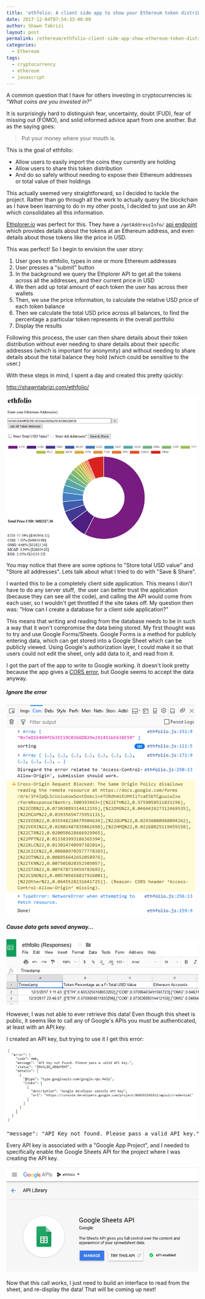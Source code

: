 ```yaml
---
title: 'ethfolio: A client side app to show your Ethereum token distribution'
date: 2017-12-04T07:54:33-08:00
author: Shawn Tabrizi
layout: post
permalink: /ethereum/ethfolio-client-side-app-show-ethereum-token-distribution/
categories:
  - Ethereum
tags:
  - cryptocurrency
  - ethereum
  - javascript
---
```

<p>A common question that I have for others investing in cryptocurrencies is: <em>"What coins are you invested in?"</em></p>

<p>It is surprisingly hard to distinguish fear, uncertainty, doubt (FUD), fear of missing out (FOMO), and solid informed advice apart from one another. But as the saying goes:</p>

<p><blockquote>Put your money where your mouth is.</blockquote></p>

<p>This is the goal of ethfolio:</p>

<ul>
 	<li>Allow users to easily import the coins they currently are holding</li>
 	<li>Allow users to share this token distribution</li>
 	<li>And do so safely without needing to expose their Ethereum addresses or total value of their holdings</li>
</ul>

<p>This actually seemed very straightforward, so I decided to tackle the project. Rather than go through all the work to actually query the blockchain as I have been learning to do in my other posts, I decided to just use an API which consolidates all this information.</p>

<p><a href="https://ethplorer.io/">Ethplorer.io</a> was perfect for this. They have a <code>/getAddressInfo/</code> <a href="https://github.com/EverexIO/Ethplorer/wiki/Ethplorer-API?from=etop">api endpoint</a> which provides details about the tokens at an Ethereum address, and even details about those tokens like the price in USD.</p>

<p>This was perfect! So I begin to envision the user story:</p>

<ol>
 	<li>User goes to ethfolio, types in one or more Ethereum addresses</li>
 	<li>User presses a "submit" button</li>
 	<li>In the background we query the Ethplorer API to get all the tokens across all the addresses, and their current price in USD</li>
 	<li>We then add up total amount of each token the user has across their wallets</li>
 	<li>Then, we use the price information, to calculate the relative USD price of each token balance</li>
 	<li>Then we calculate the total USD price across all balances, to find the percentage a particular token represents in the overall portfolio</li>
 	<li>Display the results</li>
</ol>

<p>Following this process, the user can then share details about their token distribution without ever needing to share details about their specific addresses (which is important for anonymity) and without needing to share details about the total balance they hold (which could be sensitive to the user.)</p>

<p>With these steps in mind, I spent a day and created this pretty quickly:</p>

<p><a href="http://shawntabrizi.com/ethfolio/">http://shawntabrizi.com/ethfolio/</a></p>

<p id="vqHeORb"><img class="alignnone size-full wp-image-285 " src="/assets/images/img_5a24f8f17ea4a.png" alt="" /></p>

<p>You may notice that there are some options to "Store total USD value" and "Store all addresses". Lets talk about what I tried to do with "Save & Share".</p>

<p>I wanted this to be a completely client side application. This means I don't have to do any server stuff,  the user can better trust the application (because they can see all the code), and calling the API would come from each user, so I wouldn't get throttled if the site takes off. My question then was: "How can I create a database for a client side application?"</p>

<p>This means that writing and reading from the database needs to be in such a way that it won't compromise the data being stored. My first thought was to try and use Google Forms/Sheets. Google Forms is a method for publicly entering data, which can get stored into a Google Sheet which can be publicly viewed. Using Google's authorization layer, I could make it so that users could not edit the sheet, only add data to it, and read from it.</p>

<p>I got the part of the app to write to Google working. It doesn't look pretty because the app gives a <a href="https://developer.mozilla.org/en-US/docs/Web/HTTP/CORS">CORS error</a>, but Google seems to accept the data anyway.</p>

<h5>Ignore the error</h5>
<p id="CKSOQOK"><img class="alignnone size-full wp-image-287 " src="/assets/images/img_5a24fdb9c8555.png" alt="" /></p>

<h5>Cause data gets saved anyway...</h5>
<p id="oEcFGIk"><img class="alignnone size-full wp-image-286 " src="/assets/images/img_5a24fd98c904a.png" alt="" /></p>

<p>However, I was not able to ever retrieve this data! Even though this sheet is public, it seems like to call any of Google's APIs you must be authenticated, at least with an API key.</p>

<p>I created an API key, but trying to use it I get this error:</p>

<p id="qpNNWOq"><img class="alignnone size-full wp-image-288 " src="/assets/images/img_5a24fec22ed25.png" alt="" /></p>

<pre>"message": "API Key not found. Please pass a valid API key."</pre>

<p>Every API key is associated with a "Google App Project", and I needed to specifically enable the Google Sheets API for the project where I was creating the API key.</p>

<p id="CZWbmoM"><img class="alignnone size-full wp-image-292 " src="/assets/images/img_5a2505a15b129.png" alt="" /></p>

<p>Now that this call works, I just need to build an interface to read from the sheet, and re-display the data! That will be coming up next!</p>